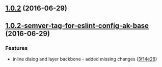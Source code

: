 <a name="1.0.2"></a>
## [1.0.2](https://aui-team-bot/https://bitbucket.org/atlassian/atlaskit-spike/compare/1.0.2-semver-tag-for-eslint-config-ak-base...v1.0.2) (2016-06-29)



<a name="1.0.2-semver-tag-for-eslint-config-ak-base"></a>
## [1.0.2-semver-tag-for-eslint-config-ak-base](https://aui-team-bot/https://bitbucket.org/atlassian/atlaskit-spike/compare/3f14e28...1.0.2-semver-tag-for-eslint-config-ak-base) (2016-06-29)


### Features

* inline dialog and layer backbone - added missing changes ([3f14e28](https://aui-team-bot/https://bitbucket.org/atlassian/atlaskit-spike/commits/3f14e28))



